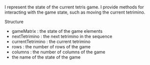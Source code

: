 I represent the state of the current tetris game. I provide methods for interacting with the game state, such as moving the current tetrimino.

Structure

- gameMatrix :  the state of the game elements
- nextTetrimino : the next tetrimino in the sequence
- currentTetrimino : the current tetrimino
- rows : the number of rows of the game
- columns : the number of columns of the game
- the name of the state of the game